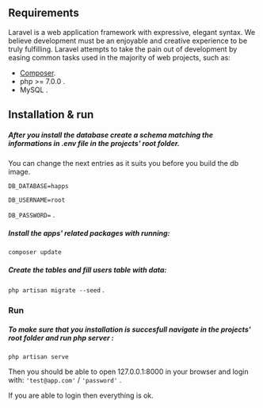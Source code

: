 ## Requirements

Laravel is a web application framework with expressive, elegant syntax. We believe development must be an enjoyable and creative experience to be truly fulfilling. Laravel attempts to take the pain out of development by easing common tasks used in the majority of web projects, such as:

- [Composer](https://getcomposer.org/).
- php >= 7.0.0 .
- MySQL .

## Installation & run

##### After you install the database create a schema matching the informations in .env file in the projects' root folder.

You can change the next entries as it suits you before you build the db image. 

`DB_DATABASE=happs`

`DB_USERNAME=root`

`DB_PASSWORD=`
.

##### Install the apps' related packages with running: 

`composer update`

##### Create the tables and fill users table with data:

`php artisan migrate --seed` . 

### Run 

##### To make sure that you installation is succesfull navigate in the projects' root folder and run php server :

`php artisan serve`

Then you should be able to open 127.0.0.1:8000 in your browser and login with:
`'test@app.com'` / `'password'` .

If you are able to login then everything is ok. 
